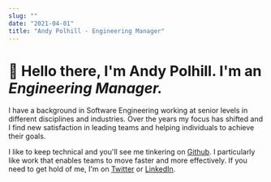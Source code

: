 ```yaml
---
slug: ""
date: "2021-04-01"
title: "Andy Polhill - Engineering Manager"
---
```


# 👋 Hello there, I'm Andy Polhill. I'm an _Engineering Manager._

I have a background in Software Engineering working at senior levels in different disciplines and industries. Over the years my focus has shifted and I find new satisfaction in leading teams and helping individuals to achieve their goals.

I like to keep technical and you'll see me tinkering on [Github](http://github.com/andy-polhill). I particularly like work that enables teams to move faster and more effectively. If you need to get hold of me, I'm on [Twitter](https://twitter.com/andy_polhill) or [LinkedIn](https://www.linkedin.com/in/andy-polhill/).
